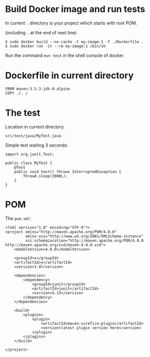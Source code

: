 <!--
Licensed to the Apache Software Foundation (ASF) under one
or more contributor license agreements.  See the NOTICE file
distributed with this work for additional information
regarding copyright ownership.  The ASF licenses this file
to you under the Apache License, Version 2.0 (the
"License"); you may not use this file except in compliance
with the License.  You may obtain a copy of the License at

  http://www.apache.org/licenses/LICENSE-2.0

Unless required by applicable law or agreed to in writing,
software distributed under the License is distributed on an
"AS IS" BASIS, WITHOUT WARRANTIES OR CONDITIONS OF ANY
KIND, either express or implied.  See the License for the
specific language governing permissions and limitations
under the License.
-->

Build Docker image and run tests
========================

In current `.` directory is your project which starts with root POM.

(including `.` at the end of next line)

    $ sudo docker build --no-cache -t my-image:1 -f ./Dockerfile .
    $ sudo docker run -it --rm my-image:1 /bin/sh
    
Run the command `mvn test` in the shell console of docker.

Dockerfile in current directory
========================

    FROM maven:3.5.3-jdk-8-alpine
    COPY ./. /

The test
========================

Location in current directory.

    src/test/java/MyTest.java

Simple test waiting 3 seconds:

    import org.junit.Test;
    
    public class MyTest {
        @Test
        public void test() throws InterruptedException {
            Thread.sleep(3000L);
        }
    }


POM
========================

The `pom.xml`:

    <?xml version="1.0" encoding="UTF-8"?>
    <project xmlns="http://maven.apache.org/POM/4.0.0"
             xmlns:xsi="http://www.w3.org/2001/XMLSchema-instance"
             xsi:schemaLocation="http://maven.apache.org/POM/4.0.0 http://maven.apache.org/xsd/maven-4.0.0.xsd">
        <modelVersion>4.0.0</modelVersion>
    
        <groupId>x</groupId>
        <artifactId>y</artifactId>
        <version>1.0</version>
    
        <dependencies>
            <dependency>
                <groupId>junit</groupId>
                <artifactId>junit</artifactId>
                <version>4.13</version>
            </dependency>
        </dependencies>
    
        <build>
            <plugins>
                <plugin>
                    <artifactId>maven-surefire-plugin</artifactId>
                    <version>latest plugin version here</version>
                </plugin>
            </plugins>
        </build>
    
    </project>

